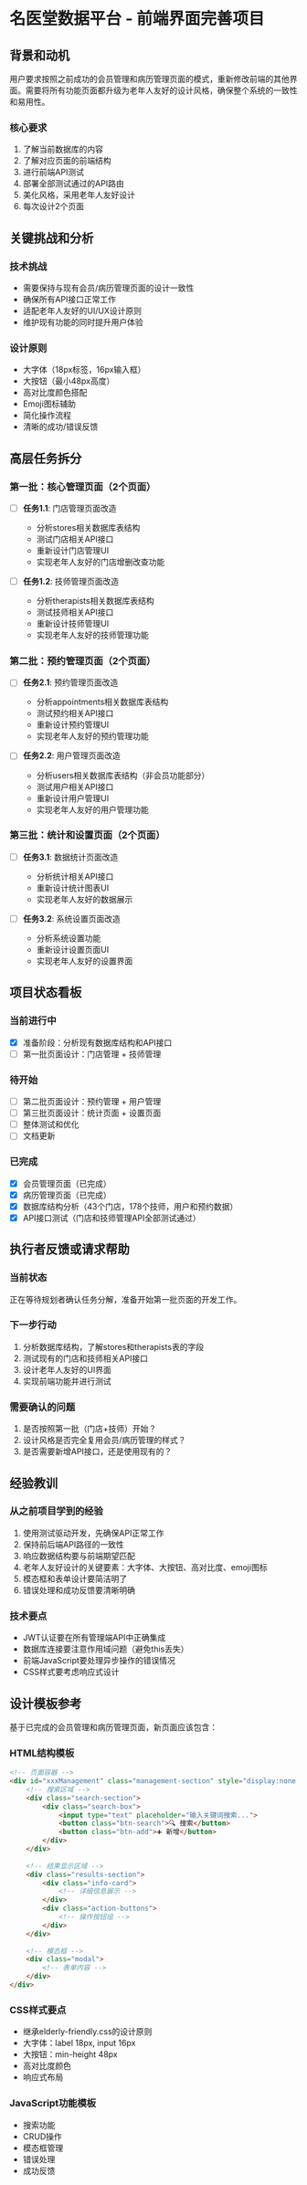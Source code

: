 # 名医堂数据平台 - 前端界面完善项目

## 背景和动机

用户要求按照之前成功的会员管理和病历管理页面的模式，重新修改前端的其他界面。需要将所有功能页面都升级为老年人友好的设计风格，确保整个系统的一致性和易用性。

### 核心要求
1. 了解当前数据库的内容
2. 了解对应页面的前端结构
3. 进行前端API测试
4. 部署全部测试通过的API路由
5. 美化风格，采用老年人友好设计
6. 每次设计2个页面

## 关键挑战和分析

### 技术挑战
- 需要保持与现有会员/病历管理页面的设计一致性
- 确保所有API接口正常工作
- 适配老年人友好的UI/UX设计原则
- 维护现有功能的同时提升用户体验

### 设计原则
- 大字体（18px标签，16px输入框）
- 大按钮（最小48px高度）
- 高对比度颜色搭配
- Emoji图标辅助
- 简化操作流程
- 清晰的成功/错误反馈

## 高层任务拆分

### 第一批：核心管理页面（2个页面）
- [ ] **任务1.1**: 门店管理页面改造
  - 分析stores相关数据库表结构
  - 测试门店相关API接口
  - 重新设计门店管理UI
  - 实现老年人友好的门店增删改查功能

- [ ] **任务1.2**: 技师管理页面改造
  - 分析therapists相关数据库表结构
  - 测试技师相关API接口
  - 重新设计技师管理UI
  - 实现老年人友好的技师管理功能

### 第二批：预约管理页面（2个页面）
- [ ] **任务2.1**: 预约管理页面改造
  - 分析appointments相关数据库表结构
  - 测试预约相关API接口
  - 重新设计预约管理UI
  - 实现老年人友好的预约管理功能

- [ ] **任务2.2**: 用户管理页面改造
  - 分析users相关数据库表结构（非会员功能部分）
  - 测试用户相关API接口
  - 重新设计用户管理UI
  - 实现老年人友好的用户管理功能

### 第三批：统计和设置页面（2个页面）
- [ ] **任务3.1**: 数据统计页面改造
  - 分析统计相关API接口
  - 重新设计统计图表UI
  - 实现老年人友好的数据展示

- [ ] **任务3.2**: 系统设置页面改造
  - 分析系统设置功能
  - 重新设计设置页面UI
  - 实现老年人友好的设置界面

## 项目状态看板

### 当前进行中
- [x] 准备阶段：分析现有数据库结构和API接口
- [ ] 第一批页面设计：门店管理 + 技师管理

### 待开始
- [ ] 第二批页面设计：预约管理 + 用户管理
- [ ] 第三批页面设计：统计页面 + 设置页面
- [ ] 整体测试和优化
- [ ] 文档更新

### 已完成
- [x] 会员管理页面（已完成）
- [x] 病历管理页面（已完成）
- [x] 数据库结构分析（43个门店，178个技师，用户和预约数据）
- [x] API接口测试（门店和技师管理API全部测试通过）

## 执行者反馈或请求帮助

### 当前状态
正在等待规划者确认任务分解，准备开始第一批页面的开发工作。

### 下一步行动
1. 分析数据库结构，了解stores和therapists表的字段
2. 测试现有的门店和技师相关API接口
3. 设计老年人友好的UI界面
4. 实现前端功能并进行测试

### 需要确认的问题
1. 是否按照第一批（门店+技师）开始？
2. 设计风格是否完全复用会员/病历管理的样式？
3. 是否需要新增API接口，还是使用现有的？

## 经验教训

### 从之前项目学到的经验
1. 使用测试驱动开发，先确保API正常工作
2. 保持前后端API路径的一致性
3. 响应数据结构要与前端期望匹配
4. 老年人友好设计的关键要素：大字体、大按钮、高对比度、emoji图标
5. 模态框和表单设计要简洁明了
6. 错误处理和成功反馈要清晰明确

### 技术要点
- JWT认证要在所有管理端API中正确集成
- 数据库连接要注意作用域问题（避免this丢失）
- 前端JavaScript要处理异步操作的错误情况
- CSS样式要考虑响应式设计

## 设计模板参考

基于已完成的会员管理和病历管理页面，新页面应该包含：

### HTML结构模板
```html
<!-- 页面容器 -->
<div id="xxxManagement" class="management-section" style="display:none;">
    <!-- 搜索区域 -->
    <div class="search-section">
        <div class="search-box">
            <input type="text" placeholder="输入关键词搜索...">
            <button class="btn-search">🔍 搜索</button>
            <button class="btn-add">➕ 新增</button>
        </div>
    </div>
    
    <!-- 结果显示区域 -->
    <div class="results-section">
        <div class="info-card">
            <!-- 详细信息展示 -->
        </div>
        <div class="action-buttons">
            <!-- 操作按钮组 -->
        </div>
    </div>
    
    <!-- 模态框 -->
    <div class="modal">
        <!-- 表单内容 -->
    </div>
</div>
```

### CSS样式要点
- 继承elderly-friendly.css的设计原则
- 大字体：label 18px, input 16px
- 大按钮：min-height 48px
- 高对比度颜色
- 响应式布局

### JavaScript功能模板
- 搜索功能
- CRUD操作
- 模态框管理
- 错误处理
- 成功反馈
